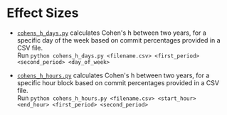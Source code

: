 # Effect Sizes

* [`cohens_h_days.py`](cohens_h_days.py) calculates Cohen's h between two years, for a specific day of the week based on commit percentages provided in a CSV file.  
  Run `python cohens_h_days.py <filename.csv> <first_period> <second_period> <day_of_week>`

* [`cohens_h_hours.py`](cohens_h_hours.py) calculates Cohen's h between two years, for a specific hour block based on commit percentages provided in a CSV file.  
  Run `python cohens_h_hours.py <filename.csv> <start_hour> <end_hour> <first_period> <second_period>`
